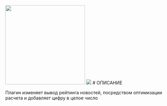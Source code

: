 <img style="width: 250px; height: 250px;" src="https://storea.ru/engine/skins/images/rating.png">
<img src="https://img.shields.io/badge/-DLE%2015.*-brightgreen">
# ОПИСАНИЕ

Плагин изменяет вывод рейтинга новостей, посредством оптимизации расчета и добавляет цифру в целое число
